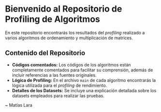 # Bienvenido al Repositorio de Profiling de Algoritmos

En este repositorio encontrarás los resultados del *profiling* realizado a varios algoritmos de ordenamiento y multiplicación de matrices. 

## Contenido del Repositorio

- **Códigos comentados:** Los códigos de los algoritmos están completamente comentados para facilitar su comprensión, además de incluir referencias a las fuentes originales.
- **Lógica de Profiling:** En el archivo `main` de cada algoritmo encontrarás la lógica utilizada para el *profiling* de rendimiento.
- **Detalles de los Datasets:** Se incluye una explicación detallada sobre los datasets empleados para realizar las pruebas.

~ Matías Lara
